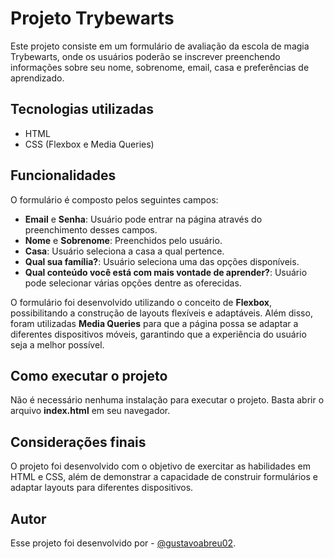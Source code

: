# Projeto Trybewarts

Este projeto consiste em um formulário de avaliação da escola de magia Trybewarts, onde os usuários poderão se inscrever preenchendo informações sobre seu nome, sobrenome, email, casa e preferências de aprendizado.

## Tecnologias utilizadas
- HTML
- CSS (Flexbox e Media Queries)

## Funcionalidades

O formulário é composto pelos seguintes campos:

- **Email** e **Senha**: Usuário pode entrar na página através do preenchimento desses campos.
- **Nome** e **Sobrenome**: Preenchidos pelo usuário.
- **Casa**: Usuário seleciona a casa a qual pertence.
- **Qual sua família?**: Usuário seleciona uma das opções disponíveis.
- **Qual conteúdo você está com mais vontade de aprender?**: Usuário pode selecionar várias opções dentre as oferecidas.

O formulário foi desenvolvido utilizando o conceito de **Flexbox**, possibilitando a construção de layouts flexíveis e adaptáveis. Além disso, foram utilizadas **Media Queries** para que a página possa se adaptar a diferentes dispositivos móveis, garantindo que a experiência do usuário seja a melhor possível.

## Como executar o projeto

Não é necessário nenhuma instalação para executar o projeto. Basta abrir o arquivo **index.html** em seu navegador.

## Considerações finais

O projeto foi desenvolvido com o objetivo de exercitar as habilidades em HTML e CSS, além de demonstrar a capacidade de construir formulários e adaptar layouts para diferentes dispositivos.

## Autor

Esse projeto foi desenvolvido por - [@gustavoabreu02](https://www.github.com/gustavoabreu02).